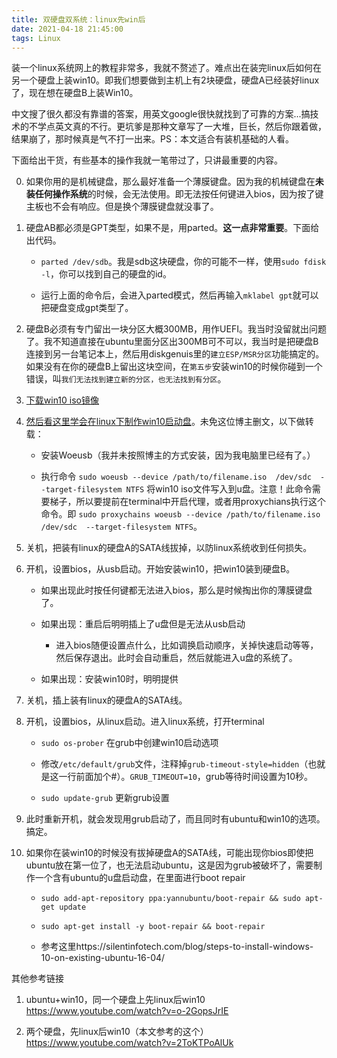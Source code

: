 ```yaml
---
title: 双硬盘双系统：linux先win后
date: 2021-04-18 21:45:00
tags: Linux
---
```


装一个linux系统网上的教程非常多，我就不赘述了。难点出在装完linux后如何在另一个硬盘上装win10。即我们想要做到主机上有2块硬盘，硬盘A已经装好linux了，现在想在硬盘B上装Win10。 

中文搜了很久都没有靠谱的答案，用英文google很快就找到了可靠的方案...搞技术的不学点英文真的不行。更坑爹是那种文章写了一大堆，巨长，然后你跟着做，结果崩了，那时候真是气不打一出来。PS：本文适合有装机基础的人看。

下面给出干货，有些基本的操作我就一笔带过了，只讲最重要的内容。

0. 如果你用的是机械键盘，那么最好准备一个薄膜键盘。因为我的机械键盘在**未装任何操作系统**的时候，会无法使用。即无法按任何键进入bios，因为按了键主板也不会有响应。但是换个薄膜键盘就没事了。

0. 硬盘AB都必须是GPT类型，如果不是，用parted。**这一点非常重要**。下面给出代码。

    - `parted /dev/sdb`。我是sdb这块硬盘，你的可能不一样，使用`sudo fdisk -l`，你可以找到自己的硬盘的id。

    - 运行上面的命令后，会进入parted模式，然后再输入`mklabel gpt`就可以把硬盘变成gpt类型了。

1. 硬盘B必须有专门留出一块分区大概300MB，用作UEFI。我当时没留就出问题了。我不知道直接在ubuntu里面分区出300MB可不可以，我当时是把硬盘B连接到另一台笔记本上，然后用diskgenuis里的`建立ESP/MSR分区`功能搞定的。如果没有在你的硬盘B上留出这块空间，在`第五步`安装win10的时候你碰到一个错误，叫`我们无法找到建立新的分区，也无法找到有分区`。

2. [下载win10 iso镜像](https://www.microsoft.com/zh-cn/software-download/windows10ISO)

3. [然后看这里学会在linux下制作win10启动盘](https://10101.io/2019/01/20/create-bootable-windows-usb-in-linux)。未免这位博主删文，以下做转载：
   
   - 安装Woeusb（我并未按照博主的方式安装，因为我电脑里已经有了。）

   - 执行命令 `sudo woeusb --device /path/to/filename.iso  /dev/sdc  --target-filesystem NTFS` 将win10 iso文件写入到u盘。注意！此命令需要梯子，所以要提前在terminal中开启代理，或者用proxychians执行这个命令。即 `sudo proxychains woeusb --device /path/to/filename.iso  /dev/sdc  --target-filesystem NTFS`。

4. 关机，把装有linux的硬盘A的SATA线拔掉，以防linux系统收到任何损失。

5. 开机，设置bios，从usb启动。开始安装win10，把win10装到硬盘B。

    - 如果出现此时按任何键都无法进入bios，那么是时候掏出你的薄膜键盘了。

    - 如果出现：重启后明明插上了u盘但是无法从usb启动

        - 进入bios随便设置点什么，比如调换启动顺序，关掉快速启动等等，然后保存退出。此时会自动重启，然后就能进入u盘的系统了。

    - 如果出现：安装win10时，明明提供

6. 关机，插上装有linux的硬盘A的SATA线。
   
7. 开机，设置bios，从linux启动。进入linux系统，打开terminal

    - `sudo os-prober` 在grub中创建win10启动选项

    - 修改`/etc/default/grub`文件，注释掉`grub-timeout-style=hidden`（也就是这一行前面加个#）。`GRUB_TIMEOUT=10`，grub等待时间设置为10秒。

    - `sudo update-grub` 更新grub设置

8. 此时重新开机，就会发现用grub启动了，而且同时有ubuntu和win10的选项。搞定。


9.  如果你在装win10的时候没有拔掉硬盘A的SATA线，可能出现你bios即使把ubuntu放在第一位了，也无法启动ubuntu，这是因为grub被破坏了，需要制作一个含有ubuntu的u盘启动盘，在里面进行boot repair
    - `sudo add-apt-repository ppa:yannubuntu/boot-repair && sudo apt-get update`
    
    - `sudo apt-get install -y boot-repair && boot-repair`
    
    - 参考这里https://silentinfotech.com/blog/steps-to-install-windows-10-on-existing-ubuntu-16-04/

其他参考链接

1.  ubuntu+win10，同一个硬盘上先linux后win10 https://www.youtube.com/watch?v=o-2GopsJrIE 

2.  两个硬盘，先linux后win10（本文参考的这个） https://www.youtube.com/watch?v=2ToKTPoAlUk 